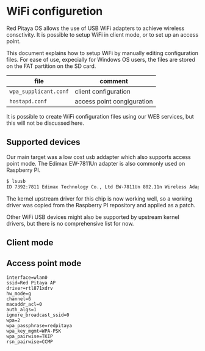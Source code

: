 # WiFi configuretion

Red Pitaya OS allows the use of USB WiFi adapters to achieve wireless consctivity. It is possible to setup WiFi in client mode, or to set up an access point.

This document explains how to setup WiFi by manually editing configuration files. For ease of use, expecially for Windows OS users, the files are stored on the FAT partition on the SD card.

| file                  | comment
|-----------------------|-------------------------------------------------------
| `wpa_supplicant.conf` | client configuration
| `hostapd.conf`        | access point congiguration

It is possible to create WiFi configuration files using our WEB services, but this will not be discussed here.

## Supported devices

Our main target was a low cost usb addapter which also supports access point mode. The Edimax EW-7811Un adapter is also commonly used on Raspberry PI.
```bash
$ lsusb
ID 7392:7811 Edimax Technology Co., Ltd EW-7811Un 802.11n Wireless Adapter [Realtek RTL8188CUS]
```
The kernel upstream driver for this chip is now working well, so a working driver was copied from the Raspberry PI repository and applied as a patch.

Other WiFi USB devices might also be supported by upstream kernel drivers, but there is no comprehensive list for now.

## Client mode



## Access point mode

```
interface=wlan0
ssid=Red Pitaya AP
driver=rtl871xdrv
hw_mode=g
channel=6
macaddr_acl=0
auth_algs=1
ignore_broadcast_ssid=0
wpa=2
wpa_passphrase=redpitaya
wpa_key_mgmt=WPA-PSK
wpa_pairwise=TKIP
rsn_pairwise=CCMP

```
